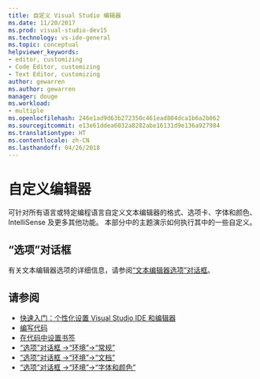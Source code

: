 ```yaml
---
title: 自定义 Visual Studio 编辑器
ms.date: 11/20/2017
ms.prod: visual-studio-dev15
ms.technology: vs-ide-general
ms.topic: conceptual
helpviewer_keywords:
- editor, customizing
- Code Editor, customizing
- Text Editor, customizing
author: gewarren
ms.author: gewarren
manager: douge
ms.workload:
- multiple
ms.openlocfilehash: 246e1ad9d63b272350c461ead804dca1b6a2b062
ms.sourcegitcommit: e13e61ddea6032a8282abe16131d9e136a927984
ms.translationtype: HT
ms.contentlocale: zh-CN
ms.lasthandoff: 04/26/2018
---
```

# <a name="customize-the-editor"></a>自定义编辑器

可针对所有语言或特定编程语言自定义文本编辑器的格式、选项卡、字体和颜色、IntelliSense 及更多其他功能。 本部分中的主题演示如何执行其中的一些自定义。

## <a name="options-dialog-box"></a>“选项”对话框

有关文本编辑器选项的详细信息，请参阅[“文本编辑器选项”对话框](../ide/reference/text-editor-options-dialog-box.md)。

## <a name="see-also"></a>请参阅

- [快速入门：个性化设置 Visual Studio IDE 和编辑器](../ide/quickstart-personalize-the-ide.md)
- [编写代码](../ide/writing-code-in-the-code-and-text-editor.md)
- [在代码中设置书签](../ide/setting-bookmarks-in-code.md)
- [“选项”对话框 ->“环境”->“常规”](../ide/reference/general-environment-options-dialog-box.md)
- [“选项”对话框 ->“环境”->“文档”](../ide/reference/documents-environment-options-dialog-box.md)
- [“选项”对话框 ->“环境”->“字体和颜色”](../ide/reference/fonts-and-colors-environment-options-dialog-box.md)